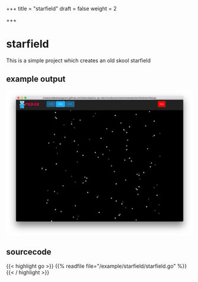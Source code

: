 +++
title = "starfield"
draft = false
weight = 2

+++
# starfield

This is a simple project which creates an old skool starfield
## example output
![image](starfield.png)

## sourcecode

{{< highlight go >}}
{{% readfile file="/example/starfield/starfield.go" %}}
{{< / highlight >}} 